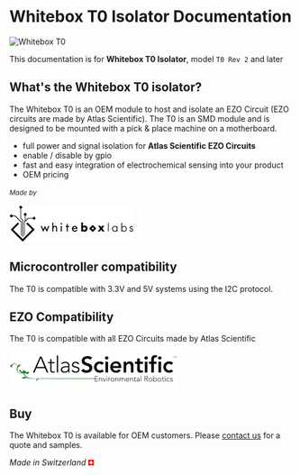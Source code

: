 # Whitebox T0 Isolator Documentation

![Whitebox T0](/_media/whitebox-t0.jpg)

This documentation is for **Whitebox T0 Isolator**, model `T0 Rev 2` and later

## What's the Whitebox T0 isolator? <!-- {docsify-ignore} -->
The Whitebox T0 is an OEM module to host and isolate an EZO Circuit (EZO circuits are made by Atlas Scientific). The T0 is an SMD module and is designed to be mounted with a pick & place machine on a motherboard.

* full power and signal isolation for **Atlas Scientific EZO Circuits**
* enable / disable by gpio
* fast and easy integration of electrochemical sensing into your product
* OEM pricing

<small>_Made by_</small>

![Whitebox Logo](_media/whitebox_logo.png)


## Microcontroller compatibility

The T0 is compatible with 3.3V and 5V systems using the I2C protocol.

## EZO Compatibility

The T0 is compatible with all EZO Circuits made by Atlas Scientific

![Atlas Logo](_media/atlas_scientific.png)


## Buy <!-- {docsify-ignore} -->
The Whitebox T0 is available for OEM customers. Please [contact us](https://www.whiteboxes.ch/contact/) for a quote and samples.

*Made in Switzerland* ![Switzerland](_media/its-flag-is-a-big-plus.png)
